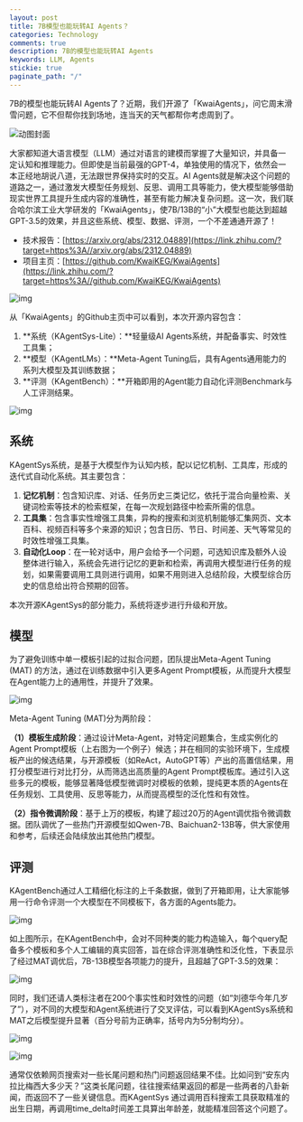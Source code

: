 ```yaml
---
layout: post
title: 7B模型也能玩转AI Agents？
categories: Technology
comments: true
description: 7B的模型也能玩转AI Agents
keywords: LLM, Agents
stickie: true
paginate_path: "/"
---
```


7B的模型也能玩转AI Agents了？近期，我们开源了「KwaiAgents」，问它周末滑雪问题，它不但帮你找到场地，连当天的天气都帮你考虑周到了。

![动图封面](https://github.com/KwaiKEG/KwaiAgents/blob/main/blob/example-zh.gif?raw=true)



大家都知道大语言模型（LLM）通过对语言的建模而掌握了大量知识，并具备一定认知和推理能力。但即使是当前最强的GPT-4，单独使用的情况下，依然会一本正经地胡说八道，无法跟世界保持实时的交互。AI Agents就是解决这个问题的道路之一，通过激发大模型任务规划、反思、调用工具等能力，使大模型能够借助现实世界工具提升生成内容的准确性，甚至有能力解决复杂问题。这一次，我们联合哈尔滨工业大学研发的「KwaiAgents」，使7B/13B的“小”大模型也能达到超越GPT-3.5的效果，并且这些系统、模型、数据、评测，一个不差通通开源了！

- 技术报告：[https://arxiv.org/abs/2312.04889](https://link.zhihu.com/?target=https%3A//arxiv.org/abs/2312.04889)
- 项目主页：[https://github.com/KwaiKEG/KwaiAgents](https://link.zhihu.com/?target=https%3A//github.com/KwaiKEG/KwaiAgents)

![img](https://pic4.zhimg.com/80/v2-3bb2a89d6ef228c81d632b78cfd8c35f_1440w.webp)

从「KwaiAgents」的Github主页中可以看到，本次开源内容包含：

1. **系统（KAgentSys-Lite）：**轻量级AI Agents系统，并配备事实、时效性工具集；
2. **模型（KAgentLMs）：**Meta-Agent Tuning后，具有Agents通用能力的系列大模型及其训练数据；
3. **评测（KAgentBench）：**开箱即用的Agent能力自动化评测Benchmark与人工评测结果。

![img](https://pic1.zhimg.com/80/v2-be9d3fba27c5701ae2609673c3828114_1440w.webp)

## 系统

KAgentSys系统，是基于大模型作为认知内核，配以记忆机制、工具库，形成的迭代式自动化系统。其主要包含：

1. **记忆机制**：包含知识库、对话、任务历史三类记忆，依托于混合向量检索、关键词检索等技术的检索框架，在每一次规划路径中检索所需的信息。
2. **工具集**：包含事实性增强工具集，异构的搜索和浏览机制能够汇集网页、文本百科、视频百科等多个来源的知识；包含日历、节日、时间差、天气等常见的时效性增强工具集。
3. **自动化Loop**：在一轮对话中，用户会给予一个问题，可选知识库及额外人设整体进行输入，系统会先进行记忆的更新和检索，再调用大模型进行任务的规划，如果需要调用工具则进行调用，如果不用则进入总结阶段，大模型综合历史的信息给出符合预期的回答。

本次开源KAgentSys的部分能力，系统将逐步进行升级和开放。

## 模型

为了避免训练中单一模板引起的过拟合问题，团队提出Meta-Agent Tuning (MAT) 的方法，通过在训练数据中引入更多Agent Prompt模板，从而提升大模型在Agent能力上的通用性，并提升了效果。

![img](https://pic2.zhimg.com/80/v2-294c4383aae39ed0f65544c63d4401b5_1440w.webp)

Meta-Agent Tuning (MAT)分为两阶段：

**（1）模板生成阶段**：通过设计Meta-Agent，对特定问题集合，生成实例化的Agent Prompt模板（上右图为一个例子）候选；并在相同的实验环境下，生成模板产出的候选结果，与开源模板（如ReAct，AutoGPT等）产出的高置信结果，用打分模型进行对比打分，从而筛选出高质量的Agent Prompt模板库。通过引入这些多元的模板，能够显著降低模型微调时对模板的依赖，提纯更本质的Agents在任务规划、工具使用、反思等能力，从而提高模型的泛化性和有效性。

**（2）指令微调阶段**：基于上万的模板，构建了超过20万的Agent调优指令微调数据。团队调优了一些热门开源模型如Qwen-7B、Baichuan2-13B等，供大家使用和参考，后续还会陆续放出其他热门模型。



## 评测

KAgentBench通过人工精细化标注的上千条数据，做到了开箱即用，让大家能够用一行命令评测一个大模型在不同模板下，各方面的Agents能力。

![img](https://pic1.zhimg.com/80/v2-c86d22ac630827475dc50cd90faff820_1440w.webp)

如上图所示，在KAgentBench中，会对不同种类的能力构造输入，每个query配备多个模板和多个人工编辑的真实回答，旨在综合评测准确性和泛化性，下表显示了经过MAT调优后，7B-13B模型各项能力的提升，且超越了GPT-3.5的效果：

![img](https://pic3.zhimg.com/80/v2-36148f30cb8f011c9b45ef48b5be72d6_1440w.webp)

同时，我们还请人类标注者在200个事实性和时效性的问题（如“刘德华今年几岁了”），对不同的大模型和Agent系统进行了交叉评估，可以看到KAgentSys系统和MAT之后模型提升显著（百分号前为正确率，括号内为5分制均分）。

![img](https://pic1.zhimg.com/80/v2-9ec0c5580f7f16c2438b02328565a5d8_1440w.webp)

![img](https://pic1.zhimg.com/80/v2-914824065b1d7f52aadcc47c0e929394_1440w.webp)

通常仅依赖网页搜索对一些长尾问题和热门问题返回结果不佳。比如问到“安东内拉比梅西大多少天？”这类长尾问题，往往搜索结果返回的都是一些两者的八卦新闻，而返回不了一些关键信息。而KAgentSys 通过调用百科搜索工具获取精准的出生日期，再调用time_delta时间差工具算出年龄差，就能精准回答这个问题了。